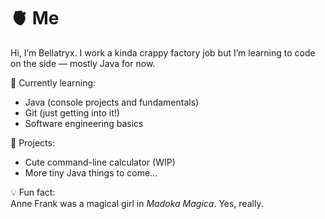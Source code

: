 # 🫀 Me

<!--
**Bellatryx0/Bellatryx0** is a ✨ _special_ ✨ repository because its `README.md` appears on your GitHub profile.
-->

Hi, I’m Bellatryx. I work a kinda crappy factory job but I’m learning to code on the side — mostly Java for now.

🌱 Currently learning:  
- Java (console projects and fundamentals)  
- Git (just getting into it!)  
- Software engineering basics  

🔨 Projects:  
- Cute command-line calculator (WIP)  
- More tiny Java things to come...


💡 Fun fact:  
Anne Frank was a magical girl in *Madoka Magica*. Yes, really.
